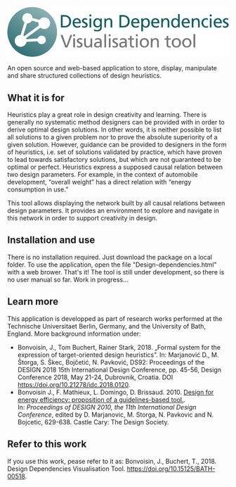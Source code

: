 ![logo](https://github.com/jbon/design-dependencies/blob/master/images/logo.png)

An open source and web-based application to store, display, manipulate and share structured collections of design heuristics.

## What it is for

Heuristics play a great role in design creativity and learning. There is generally no systematic method designers can be provided with in order to derive optimal design solutions. In other words, it is neither possible to list all solutions to a given problem nor to prove the absolute superiority of a given solution. However, guidance can be provided to designers in the form of heuristics, i.e. set of solutions validated by practice, which have proven to lead towards satisfactory solutions, but which are not guaranteed to be optimal or perfect. Heuristics express a supposed causal relation between two design parameters. For example, in the context of automobile development, “overall weight” has a direct relation with “energy consumption in use.”

This tool allows displaying the network built by all causal relations between design parameters. It provides an environment to explore and navigate in this network in order to support creativity in design.

## Installation and use
There is no installation required. Just download the package on a local folder. 
To use the application, open the file "Design-dependencies.html" with a web brower. That's it! 
The tool is still under development, so there is no user manual so far. Work in progress...

## Learn more

This application is developped as part of research works performed at the Technische Universitaet Berlin, Germany, and the University of Bath, England. More background information under:

- Bonvoisin, J., Tom Buchert, Rainer Stark, 2018. „Formal system for the expression of target-oriented design heuristics”. In: Marjanović D., M. Štorga, S. Škec, Bojčetić, N. Pavković, DS92: Proceedings of the DESIGN 2018 15th International Design Conference, pp. 45-56, Design Conference 2018, May 21-24, Dubrovnik, Croatia. DOI https://doi.org/10.21278/idc.2018.0120.
-   Bonvoisin J., F. Mathieux, L. Domingo, D. Brissaud. 2010. [Design for energy efficiency: proposition of a guidelines-based tool.](https://www.designsociety.org/publication/29408/design_for_energy_efficiency_proposition_of_a_guidelines-based_tool). In: *Proceedings of DESIGN 2010, the 11th International Design Conference*, edited by D. Marjanovic, M. Storga, N. Pavkovic and N. Bojcetic, 629-638. Castle Cary: The Design Society. 

## Refer to this work
If you use this work, pease refer to it as: Bonvoisin, J., Buchert, T., 2018. Design Dependencies Visualisation Tool. https://doi.org/10.15125/BATH-00518.